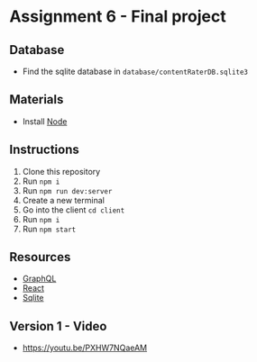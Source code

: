 # Assignment 6 - Final project

## Database
- Find the sqlite database in `database/contentRaterDB.sqlite3`

## Materials 
- Install [Node](https://nodejs.org/en)  

## Instructions
1. Clone this repository
3. Run `npm i`
4. Run `npm run dev:server`
5. Create a new terminal
6. Go into the client `cd client `
7. Run `npm i`
8. Run `npm start`

## Resources
- [GraphQL](https://graphql.org/)
- [React](https://react.dev/)
- [Sqlite](https://www.sqlite.org/)

## Version 1 - Video
- https://youtu.be/PXHW7NQaeAM
